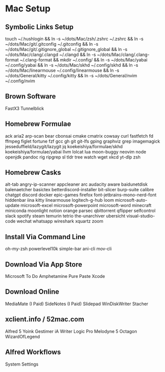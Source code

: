 # Mac Setup

## Symbolic Links Setup

touch ~/.hushlogin &&
ln -s ~/dots/Mac/zsh/.zshrc ~/.zshrc &&
ln -s ~/dots/Mac/git/.gitconfig ~/.gitconfig &&
ln -s ~/dots/Mac/git/.gitignore_global ~/.gitignore_global &&
ln -s ~/dots/Mac/clang/.clangd ~/.clangd &&
ln -s ~/dots/Mac/clang/.clang-format ~/.clang-format &&
mkdir ~/.config/ &&
ln -s ~/dots/Mac/yabai ~/.config/yabai &&
ln -s ~/dots/Mac/skhd ~/.config/skhd &&
ln -s ~/dots/Mac/linearmouse ~/.config/linearmouse &&
ln -s ~/dots/General/kitty ~/.config/kitty &&
ln -s ~/dots/General/nvim ~/.config/nvim

## Brown Software

FastX3
Tunnelblick

## Homebrew Formulae

ack
aria2
arp-scan
bear
cbonsai
cmake
cmatrix
cowsay
curl
fastfetch
fd
ffmpeg
figlet
fortune
fzf
gcc
gh
git
git-lfs
gping
graphviz
grep
imagemagick
jesseduffield/lazygit/lazygit
jq
koekeishiya/formulae/skhd
koekeishiya/formulae/yabai
llvm
lolcat
lua
moon-buggy
neovim
node
openjdk
pandoc
rig
ripgrep
sl
tldr
tree
watch
wget
xkcd
yt-dlp
zsh

## Homebrew Casks

alt-tab
angry-ip-scanner
appcleaner
arc
audacity
aware
baidunetdisk
balenaetcher
basictex
betterdiscord-installer
bit-slicer
burp-suite
calibre
chatgpt
discord
docker
epic-games
firefox
font-jetbrains-mono-nerd-font
hiddenbar
iina
kitty
linearmouse
logitech-g-hub
loom
microsoft-auto-update
microsoft-excel
microsoft-powerpoint
microsoft-word
minecraft
miniconda
moonlight
notion
orange
parsec
qbittorrent
qflipper
selfcontrol
slack
spotify
steam
temurin
tetrio
the-unarchiver
ubersicht
visual-studio-code
wechat
whatsapp
wireshark
xquartz
zoom

## Install Via Command Line

oh-my-zsh
powerlevel10k
simple-bar
ani-cli
mov-cli

## Download Via App Store

Microsoft To Do
Amphetamine
Pure Paste
Xcode

## Download Online

MediaMate (I Paid)
SideNotes (I Paid)
Slidepad
WinDiskWriter
Stacher

## xclient.info / 52mac.com

Alfred 5
Yoink
Gestimer
iA Writer
Logic Pro
Melodyne 5
Octagon
WizardOfLegend

## Alfred Workflows

System Settings
